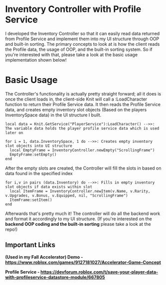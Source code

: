 # Inventory Controller with Profile Service
I developed the Inventory Controller so that it can easily read data returned from Profile Service and implement them into my UI structure through OOP and built-in sorting. The primary concepts to look at is how the client reads the Profile data, the usage of OOP, and the built-in sorting system. So if you're interested with that, please take a look at the basic usage implementation shown below!

# Basic Usage 
The Controller's functionality is actually pretty straight forward; all it does is once the client loads in, the client-side Knit will call a :LoadCharacter function to return their Profile Service data. It then reads the Profile Service data, and creates empty inventory slot objects (Based on the players InventorySpace data) in the UI structure I built.
```
local data = Knit.GetService("PlayerService"):LoadCharacter() -->>: The variable data holds the player profile service data which is used later on

for i = 1, data.InventorySpace, 1 do -->>: Creates empty inventory slot objects into UI structure
  local EmptyFrame = InventoryController.newEmpty("ScrollingFrame")
  EmptyFrame:setEmpty()
end
```
After the empty slots are created, the Controller will fill the slots in based on data found in the specified index
```
for i,v in pairs (data.Inventory) do -->>: Fills in empty inventory slot objects if data exists within slot
  local ItemFrame = InventoryController.newItem(v.Name, v.Rarity, v.Upgrades, v.Bonus, v.Equipped, nil, "ScrollingFrame")
  ItemFrame:setItem()
end
```
Afterwards that's pretty much it! The controller will do all the backend work and format it accordingly to my UI structure. (If you're interested on the **backend OOP coding and the built-in sorting** please take a look at the repo!)

## Important Links
**(Used in my Fall Accelerator) Demo - https://www.roblox.com/games/9127181027/Accelerator-Game-Concept**

**Profile Service - https://devforum.roblox.com/t/save-your-player-data-with-profileservice-datastore-module/667805**

